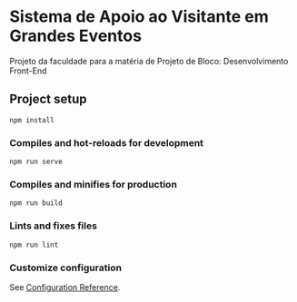 # Sistema de Apoio ao Visitante em Grandes Eventos
Projeto da faculdade para a matéria de Projeto de Bloco: Desenvolvimento Front-End

## Project setup
```
npm install
```

### Compiles and hot-reloads for development
```
npm run serve
```

### Compiles and minifies for production
```
npm run build
```

### Lints and fixes files
```
npm run lint
```

### Customize configuration
See [Configuration Reference](https://cli.vuejs.org/config/).
